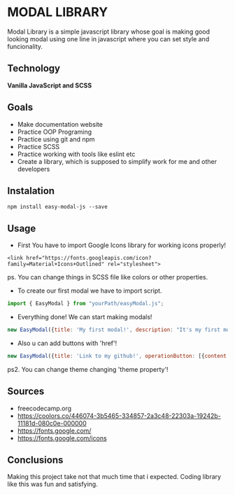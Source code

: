 # MODAL LIBRARY

Modal Library is a simple javascript library whose goal is making good looking modal using one line in javascript where you can set style and funcionality.

## Technology

**Vanilla JavaScript and SCSS**

## Goals

- Make documentation website
- Practice OOP Programing
- Practice using git and npm
- Practice SCSS
- Practice working with tools like eslint etc
- Create a library, which is supposed to simplify work for me and other developers

## Instalation
```
npm install easy-modal-js --save
```

## Usage

- First You have to import Google Icons library for working icons properly!

```
<link href="https://fonts.googleapis.com/icon?family=Material+Icons+Outlined" rel="stylesheet">
```

ps. You can change things in SCSS file like colors or other properties.

- To create our first modal we have to import script.

```javascript
import { EasyModal } from "yourPath/easyModal.js";
```

- Everything done! We can start making modals!

```javascript
new EasyModal({title: 'My first modal!', description: "It's my first modal using easy-modal-js library!", theme: 'dark'});
```

- Also u can add buttons with 'href'!

```javascript
new EasyModal({title: 'Link to my github!', operationButton: [{content: 'My github!', href: 'https://github.com/'}]});
```

ps2. You can change theme changing 'theme property'!




## Sources 

- freecodecamp.org
- https://coolors.co/446074-3b5465-334857-2a3c48-22303a-19242b-11181d-080c0e-000000
- https://fonts.google.com/
- https://fonts.google.com/icons

## Conclusions

Making this project take not that much time that i expected. Coding library like this was fun and satisfying.

